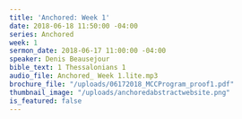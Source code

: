 ```yaml
---
title: 'Anchored: Week 1'
date: 2018-06-18 11:50:00 -04:00
series: Anchored
week: 1
sermon_date: 2018-06-17 11:00:00 -04:00
speaker: Denis Beausejour
bible_text: 1 Thessalonians 1
audio_file: Anchored_ Week 1.lite.mp3
brochure_file: "/uploads/06172018_MCCProgram_proof1.pdf"
thumbnail_image: "/uploads/anchoredabstractwebsite.png"
is_featured: false
---
```


